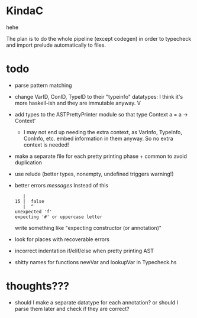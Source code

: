 # KindaC

hehe

The plan is to do the whole pipeline (except codegen) in order to typecheck and import prelude automatically to files.



# todo
- parse pattern matching
- change VarID, ConID, TypeID to their "typeinfo" datatypes: I think it's more haskell-ish and they are immutable anyway. V
- add types to the ASTPrettyPrinter module so that
  type Context a = a -> Context'
    - I may not end up needing the extra context, as VarInfo, TypeInfo, ConInfo, etc. embed information in them anyway. So no extra context is needed!
- make a separate file for each pretty printing phase + common to avoid duplication
- use relude (better types, nonempty, undefined triggers warning!)
- better errors *messages*
  Instead of this
  ```
     |
  15 |  false
     |  ^
  unexpected 'f'
  expecting '#' or uppercase letter
  ```

  write something like "expecting constructor (or annotation)"
- look for places with recoverable errors
- incorrect indentation if/elif/else when pretty printing AST
- shitty names for functions newVar and lookupVar in Typecheck.hs

# thoughts???
- should I make a separate datatype for each annotation? or should I parse them later and check if they are correct?

